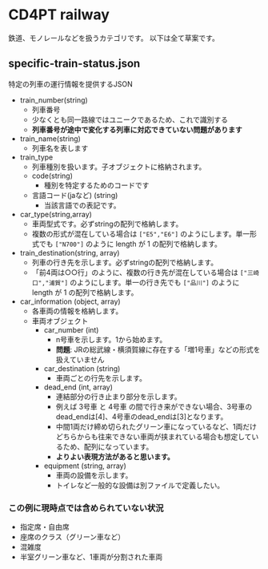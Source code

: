 # CD4PT railway

鉄道、モノレールなどを扱うカテゴリです。
以下は全て草案です。

## specific-train-status.json

特定の列車の運行情報を提供するJSON

- train_number(string)
    - 列車番号
    - 少なくとも同一路線ではユニークであるため、これで識別する
    - **列車番号が途中で変化する列車に対応できていない問題があります**
- train_name(string)
    - 列車名を表します
- train_type
    - 列車種別を扱います。子オブジェクトに格納されます。
    - code(string)
        - 種別を特定するためのコードです
    - 言語コード(jaなど) (string)
        - 当該言語での表記です。
- car_type(string,array)
    - 車両型式です。必ずstringの配列で格納します。
    - 複数の形式が混在している場合は `["E5","E6"]` のようにします。単一形式でも `["N700"]` のように length が 1 の配列で格納します。
- train_destination(string, array)
    - 列車の行き先を示します。必ずstringの配列で格納します。
    - 「前4両は○○行」のように、複数の行き先が混在している場合は `["三崎口","浦賀"]` のようにします。単一の行き先でも `["品川"]` のように length が 1 の配列で格納します。
- car_information (object, array)
    - 各車両の情報を格納します。
    - 車両オブジェクト
        - car_number (int)
            - n号車を示します。1から始めます。
            - **問題**: JRの総武線・横須賀線に存在する「増1号車」などの形式を扱えていません
        - car_destination (string)
            - 車両ごとの行先を示します。
        - dead_end (int, array)
            - 連結部分の行き止まり部分を示します。
            - 例えば 3号車 と 4号車 の間で行き来ができない場合、3号車のdead_endは[4]、4号車のdead_endは[3]となります。
            - 中間1両だけ締め切られたグリーン車になっているなど、1両だけどちらからも往来できない車両が挟まれている場合も想定しているため、配列になっています。
            - **よりよい表現方法があると思います。**
        - equipment (string, array)
            - 車両の設備を示します。
            - トイレなど一般的な設備は別ファイルで定義したい。

### この例に現時点では含められていない状況

- 指定席・自由席
- 座席のクラス（グリーン車など）
- 混雑度
- 半室グリーン車など、1車両が分割された車両